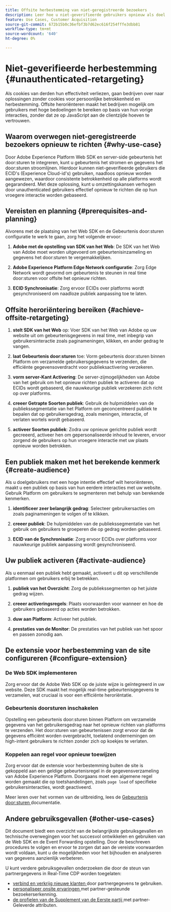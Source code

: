 ```yaml
---
title: Offsite herbestemming van niet-geregistreerde bezoekers
description: Leer hoe u niet-geverifieerde gebruikers opnieuw als doel instelt met behulp van ECID's
feature: Use Cases, Customer Acquisition
source-git-commit: 672b15b0c36efbf3b7d62ec616f254fffe3dbb81
workflow-type: tm+mt
source-wordcount: '640'
ht-degree: 0%

---
```


# Niet-geverifieerde herbestemming {#unauthenticated-retargeting}

Als cookies van derden hun effectiviteit verliezen, gaan bedrijven over naar oplossingen zonder cookies voor persoonlijke betrokkenheid en herbestemming. Offsite heroriënteren maakt het bedrijven mogelijk om gebruikers met hoge bedoelingen te bereiken op basis van hun vorige interacties, zonder dat ze op JavaScript aan de clientzijde hoeven te vertrouwen.

## Waarom overwegen niet-geregistreerde bezoekers opnieuw te richten {#why-use-case}

Door Adobe Experience Platform Web SDK en server-side gebeurtenis het door:sturen te integreren, kunt u gebeurtenis het stromen en gegevens het door:sturen stroomlijnen. Hierdoor kunnen niet-geverifieerde gebruikers die ECID&#39;s (Experience Cloud-id&#39;s) gebruiken, naadloos opnieuw worden aangewezen, waardoor consistente betrokkenheid op alle platforms wordt gegarandeerd. Met deze oplossing, kunt u omzettingskansen verhogen door unauthenticated gebruikers effectief opnieuw te richten die op hun vroegere interactie worden gebaseerd.

## Vereisten en planning {#prerequisites-and-planning}

Alvorens met de plaatsing van het Web SDK en de Gebeurtenis door:sturen configuratie te werk te gaan, zorg het volgende ervoor:

1. **Adobe met de opstelling van SDK van het Web**: De SDK van het Web van Adobe moet worden uitgevoerd om gebeurtenisinzameling en gegevens het door:sturen te vergemakkelijken.

2. **Adobe Experience Platform Edge Network configuratie**: Zorg Edge Network wordt gevormd om gebeurtenis te steunen in real time door:sturen voor offsite het opnieuw richten.

3. **ECID Synchronisatie**: Zorg ervoor ECIDs over platforms wordt gesynchroniseerd om naadloze publiek aanpassing toe te laten.

## Offsite heroriëntering bereiken {#achieve-offsite-retargeting}

1. **stelt SDK van het Web** op: Voer SDK van het Web van Adobe op uw website uit om gebeurtenisgegevens in real time, met inbegrip van gebruikersinteractie zoals paginameningen, klikken, en ander gedrag te vangen.

2. **laat Gebeurtenis door:sturen** toe: Vorm gebeurtenis door:sturen binnen Platform om verzamelde gebruikersgegevens te verzenden, die efficiënte gegevensoverdracht voor publieksactivering verzekeren.

3. **vorm server-Kant Activering**: De server-zijmogelijkheden van Adobe van het gebruik om het opnieuw richten publiek te activeren dat op ECIDs wordt gebaseerd, die nauwkeurige publiek verzekeren zich richt op over platforms.

4. **creeer Getrapte Soorten publiek**: Gebruik de hulpmiddelen van de publiekssegmentatie van het Platform om geconcentreerd publiek te bepalen dat op gebruikersgedrag, zoals meningen, interactie, of verlaten wortels wordt gebaseerd.

5. **activeer Soorten publiek**: Zodra uw opnieuw gerichte publiek wordt gecreeerd, activeer hen om gepersonaliseerde inhoud te leveren, ervoor zorgend de gebruikers op hun vroegere interactie met uw plaats opnieuw worden betrokken.

## Een publiek maken met het berekende kenmerk {#create-audience}

Als u doelgebruikers met een hoge intentie effectief wilt heroriënteren, maakt u een publiek op basis van hun eerdere interacties met uw website. Gebruik Platform om gebruikers te segmenteren met behulp van berekende kenmerken.

1. **identificeer zeer belangrijk gedrag**: Selecteer gebruikersacties om zoals paginameningen te volgen of te klikken.

2. **creeer publiek**: De hulpmiddelen van de publiekssegmentatie van het gebruik om gebruikers te groeperen die op gedrag worden gebaseerd.

3. **ECID van de Synchronisatie**: Zorg ervoor ECIDs over platforms voor nauwkeurige publiek aanpassing wordt gesynchroniseerd.

## Uw publiek activeren {#activate-audience}

Als u eenmaal een publiek hebt gemaakt, activeert u dit op verschillende platformen om gebruikers erbij te betrekken.

1. **publiek van het Overzicht**: Zorg de publiekssegmenten op het juiste gedrag wijzen.

2. **creeer activeringsregels**: Plaats voorwaarden voor wanneer en hoe de gebruikers gebaseerd op acties worden betrokken.

3. **duw aan Platform**: Activeer het publiek.

4. **prestaties van de Monitor**: De prestaties van het publiek van het spoor en passen zonodig aan.

## De extensie voor herbestemming van de site configureren {#configure-extension}

### De Web SDK implementeren

Zorg ervoor dat de Adobe Web SDK op de juiste wijze is geïntegreerd in uw website. Deze SDK maakt het mogelijk real-time gebeurtenisgegevens te verzamelen, wat cruciaal is voor een efficiënte heroriëntatie.

### Gebeurtenis doorsturen inschakelen

Opstelling een gebeurtenis door:sturen binnen Platform om verzamelde gegevens van het gebruikersgedrag naar het opnieuw richten van platforms te verzenden. Het door:sturen van gebeurtenissen zorgt ervoor dat de gegevens efficiënt worden overgebracht, toelatend ondernemingen om high-intent gebruikers te richten zonder zich op koekjes te verlaten.

### Koppelen aan regel voor opnieuw toewijzen

Zorg ervoor dat de extensie voor herbestemming buiten de site is gekoppeld aan een geldige gebeurtenisregel in de gegevensverzameling van Adobe Experience Platform. Doorgaans moet een algemene regel worden gemaakt die op toetshandelingen, zoals `page load` of specifieke gebruikersinteracties, wordt geactiveerd.

Meer leren over het vormen van de uitbreiding, lees de [ Gebeurtenis door:sturen ](https://experienceleague.adobe.com/en/docs/experience-platform/tags/event-forwarding/getting-started) documentatie.

## Andere gebruiksgevallen {#other-use-cases}

Dit document biedt een overzicht van de belangrijkste gebruiksgevallen en technische overwegingen voor het succesvol ontwikkelen en gebruiken van de Web SDK en de Event Forwarding opstelling. Door de beschreven procedures te volgen en ervoor te zorgen dat aan de vereiste voorwaarden wordt voldaan, kunt u de mogelijkheden voor het bijhouden en analyseren van gegevens aanzienlijk verbeteren.

U kunt verdere gebruiksgevallen onderzoeken die door de steun van partnergegevens in Real-Time CDP worden toegelaten:

- [ verbind en verkrijg nieuwe klanten ](./prospecting.md) door partnergegevens te gebruiken.
- [ personaliseer onsite ervaringen ](./offsite-retargeting.md) met partner-gesteunde bezoekerserkenning.
- [ de profielen van de Supplement van de Eerste partij ](./supplement-first-party-profiles.md) met partner-Geleverde attributen.